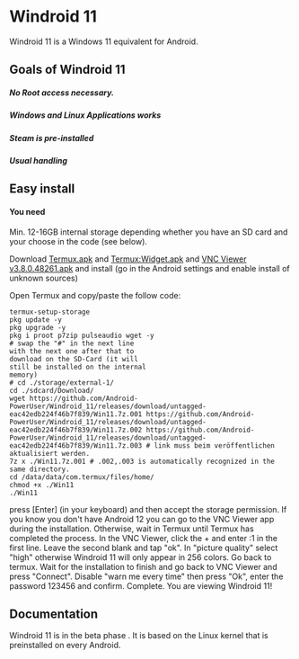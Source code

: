 # Windroid 11

Windroid 11 is a Windows 11 equivalent for Android.



## Goals of Windroid 11

##### No Root access necessary.
##### Windows and Linux Applications works
##### Steam is pre-installed
##### Usual handling



## Easy install

#### You need

Min. 12-16GB internal storage depending whether you have an SD card and your choose in the code (see below).


Download
[Termux.apk](https://github.com/termux/termux-app/releases/download/v0.118.0/termux-app_v0.118.0%2Bgithub-debug_arm64-v8a.apk) and 
[Termux:Widget.apk](https://github.com/termux/termux-widget/releases/download/v0.13.0/termux-widget_v0.13.0%2Bgithub-debug.apk)
and [VNC Viewer v3.8.0.48261.apk](https://www.apkmirror.com/wp-content/themes/APKMirror/download.php?id=4163203&key=9219eb9fc7670432b986e98dd8747b0cbebe7155)
and install (go in the Android settings and enable install of unknown sources)

Open Termux and copy/paste the follow code:
```
termux-setup-storage
pkg update -y
pkg upgrade -y
pkg i proot p7zip pulseaudio wget -y
# swap the "#" in the next line
with the next one after that to
download on the SD-Card (it will
still be installed on the internal
memory)
# cd ./storage/external-1/
cd ./sdcard/Download/
wget https://github.com/Android-PowerUser/Windroid_11/releases/download/untagged-eac42edb224f46b7f839/Win11.7z.001 https://github.com/Android-PowerUser/Windroid_11/releases/download/untagged-eac42edb224f46b7f839/Win11.7z.002 https://github.com/Android-PowerUser/Windroid_11/releases/download/untagged-eac42edb224f46b7f839/Win11.7z.003 # link muss beim veröffentlichen aktualisiert werden.
7z x ./Win11.7z.001 # .002,.003 is automatically recognized in the same directory.
cd /data/data/com.termux/files/home/
chmod +x ./Win11
./Win11

```
press [Enter] (in your keyboard) and then accept the storage permission. If you know you don't have Android 12 you can go to the VNC Viewer app during the installation. Otherwise, wait in Termux until Termux has completed the process. In the VNC Viewer, click the + and enter :1 in the first line.  Leave the second blank and tap "ok". In "picture quality" select "high" otherwise Windroid 11 will only appear in 256 colors. Go back to termux. Wait for the installation to finish and go back to VNC Viewer and press "Connect".  Disable "warn me every time" then press "Ok", enter the password 123456 and confirm.
Complete.
You are viewing Windroid 11!

## Documentation
Windroid 11 is in the beta phase .
It is based on the Linux kernel that is preinstalled on every Android.
